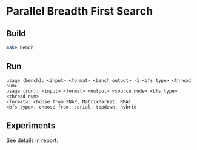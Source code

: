 # Parallel Breadth First Search

## Build

``` bash
make bench
```

## Run

``` plain
usage (bench): <input> <format> <bench output> -1 <bfs type> <thread num>
usage (run): <input> <format> <output> <source node> <bfs type> <thread num>
<format>: choose from SNAP, MatrixMarket, RMAT
<bfs type>: choose from: serial, topdown, hybrid
```

## Experiments

See details in [report](report.pdf).
